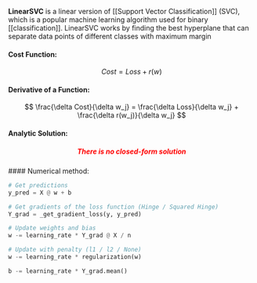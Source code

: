 **LinearSVC** is a linear version of [[Support Vector Classification]] (SVC), which is a popular machine learning algorithm used for binary [[classification]]. LinearSVC works by finding the best hyperplane that can separate data points of different classes with maximum margin

#### Cost Function:
$$
Cost = Loss + r(w)
$$ 
#### Derivative of a Function:
$$
\frac{\delta Cost}{\delta w_j} = \frac{\delta Loss}{\delta w_j} + \frac{\delta r(w_j)}{\delta w_j}
$$

#### Analytic Solution:
<h5 align='center' style='color:red'>There is no closed-form solution</h5>
#### Numerical method:

```python
# Get predictions
y_pred = X @ w + b

# Get gradients of the loss function (Hinge / Squared Hinge)
Y_grad = _get_gradient_loss(y, y_pred)

# Update weights and bias
w -= learning_rate * Y_grad @ X / n

# Update with penalty (l1 / l2 / None)
w -= learning_rate * regularization(w)

b -= learning_rate * Y_grad.mean()
```